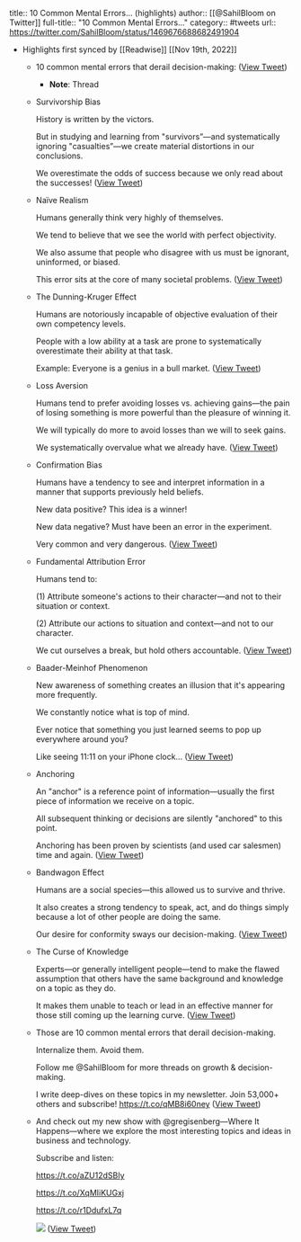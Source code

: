 title:: 10 Common Mental Errors... (highlights)
author:: [[@SahilBloom on Twitter]]
full-title:: "10 Common Mental Errors..."
category:: #tweets
url:: https://twitter.com/SahilBloom/status/1469676688682491904

- Highlights first synced by [[Readwise]] [[Nov 19th, 2022]]
	- 10 common mental errors that derail decision-making: ([View Tweet](https://twitter.com/SahilBloom/status/1469676688682491904))
		- **Note**: Thread
	- Survivorship Bias
	  
	  History is written by the victors.
	  
	  But in studying and learning from "survivors”—and systematically ignoring "casualties”—we create material distortions in our conclusions.
	  
	  We overestimate the odds of success because we only read about the successes! ([View Tweet](https://twitter.com/SahilBloom/status/1469676689479372801))
	- Naïve Realism
	  
	  Humans generally think very highly of themselves.
	  
	  We tend to believe that we see the world with perfect objectivity.
	  
	  We also assume that people who disagree with us must be ignorant, uninformed, or biased.
	  
	  This error sits at the core of many societal problems. ([View Tweet](https://twitter.com/SahilBloom/status/1469676690490200071))
	- The Dunning-Kruger Effect
	  
	  Humans are notoriously incapable of objective evaluation of their own competency levels.
	  
	  People with a low ability at a task are prone to systematically overestimate their ability at that task.
	  
	  Example: Everyone is a genius in a bull market. ([View Tweet](https://twitter.com/SahilBloom/status/1469676691299749899))
	- Loss Aversion
	  
	  Humans tend to prefer avoiding losses vs. achieving gains—the pain of losing something is more powerful than the pleasure of winning it.
	  
	  We will typically do more to avoid losses than we will to seek gains.
	  
	  We systematically overvalue what we already have. ([View Tweet](https://twitter.com/SahilBloom/status/1469676692251758597))
	- Confirmation Bias
	  
	  Humans have a tendency to see and interpret information in a manner that supports previously held beliefs.
	  
	  New data positive? This idea is a winner!
	  
	  New data negative? Must have been an error in the experiment.
	  
	  Very common and very dangerous. ([View Tweet](https://twitter.com/SahilBloom/status/1469676693115883522))
	- Fundamental Attribution Error
	  
	  Humans tend to:
	  
	  (1) Attribute someone's actions to their character—and not to their situation or context.
	  
	  (2) Attribute our actions to situation and context—and not to our character.
	  
	  We cut ourselves a break, but hold others accountable. ([View Tweet](https://twitter.com/SahilBloom/status/1469676693942063114))
	- Baader-Meinhof Phenomenon
	  
	  New awareness of something creates an illusion that it's appearing more frequently.
	  
	  We constantly notice what is top of mind.
	  
	  Ever notice that something you just learned seems to pop up everywhere around you?
	  
	  Like seeing 11:11 on your iPhone clock... ([View Tweet](https://twitter.com/SahilBloom/status/1469676694789308421))
	- Anchoring
	  
	  An "anchor" is a reference point of information—usually the first piece of information we receive on a topic.
	  
	  All subsequent thinking or decisions are silently "anchored" to this point.
	  
	  Anchoring has been proven by scientists (and used car salesmen) time and again. ([View Tweet](https://twitter.com/SahilBloom/status/1469676696165142551))
	- Bandwagon Effect
	  
	  Humans are a social species—this allowed us to survive and thrive.
	  
	  It also creates a strong tendency to speak, act, and do things simply because a lot of other people are doing the same.
	  
	  Our desire for conformity sways our decision-making. ([View Tweet](https://twitter.com/SahilBloom/status/1469676697196838919))
	- The Curse of Knowledge
	  
	  Experts—or generally intelligent people—tend to make the flawed assumption that others have the same background and knowledge on a topic as they do.
	  
	  It makes them unable to teach or lead in an effective manner for those still coming up the learning curve. ([View Tweet](https://twitter.com/SahilBloom/status/1469676698119684099))
	- Those are 10 common mental errors that derail decision-making.
	  
	  Internalize them. Avoid them.
	  
	  Follow me @SahilBloom for more threads on growth & decision-making.
	  
	  I write deep-dives on these topics in my newsletter. Join 53,000+ others and subscribe! https://t.co/qMB8i60ney ([View Tweet](https://twitter.com/SahilBloom/status/1469676698987900938))
	- And check out my new show with @gregisenberg—Where It Happens—where we explore the most interesting topics and ideas in business and technology.
	  
	  Subscribe and listen:
	  
	  https://t.co/aZU12dSBIy
	  
	  https://t.co/XqMIiKUGxj
	  
	  https://t.co/r1DdufxL7q 
	  
	  ![](https://pbs.twimg.com/media/FGVXLE9XsAoaKXI.jpg) ([View Tweet](https://twitter.com/SahilBloom/status/1469676704750882823))